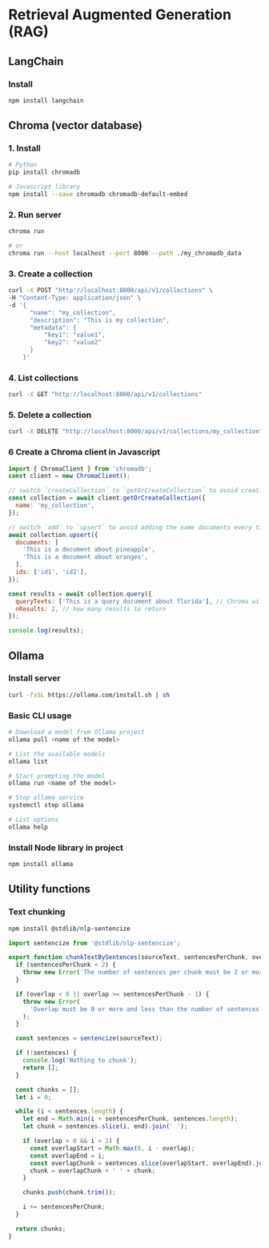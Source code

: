 # Retrieval Augmented Generation (RAG)

## LangChain

### Install

```bash
npm install langchain
```

## Chroma (vector database)

### 1. Install

```bash
# Python
pip install chromadb

# Javascript library
npm install --save chromadb chromadb-default-embed
```

### 2. Run server

```bash
chroma run

# or
chroma run --host localhost --port 8000 --path ./my_chromadb_data
```

### 3. Create a collection

```bash
curl -X POST "http://localhost:8000/api/v1/collections" \
-H "Content-Type: application/json" \
-d '{
      "name": "my_collection",
      "description": "This is my collection",
      "metadata": {
          "key1": "value1",
          "key2": "value2"
      }
    }'
```

### 4. List collections

```bash
curl -X GET "http://localhost:8000/api/v1/collections"
```

### 5. Delete a collection

```bash
curl -X DELETE "http://localhost:8000/api/v1/collections/my_collection"
```

### 6 Create a Chroma client in Javascript

```javascript
import { ChromaClient } from 'chromadb';
const client = new ChromaClient();

// switch `createCollection` to `getOrCreateCollection` to avoid creating a new collection every time
const collection = await client.getOrCreateCollection({
  name: 'my_collection',
});

// switch `add` to `upsert` to avoid adding the same documents every time
await collection.upsert({
  documents: [
    'This is a document about pineapple',
    'This is a document about oranges',
  ],
  ids: ['id1', 'id2'],
});

const results = await collection.query({
  queryTexts: ['This is a query document about florida'], // Chroma will embed this for you
  nResults: 2, // how many results to return
});

console.log(results);
```

## Ollama

### Install server

```bash
curl -fsSL https://ollama.com/install.sh | sh
```

### Basic CLI usage

```bash
# Download a model from Ollama project
ollama pull <name of the model>

# List the available models
ollama list

# Start prompting the model
ollama run <name of the model>

# Stop ollama service
systemctl stop ollama

# List options
ollama help
```

### Install Node library in project

```bash
npm install ollama
```

## Utility functions

### Text chunking

```bash
npm install @stdlib/nlp-sentencize
```

```javascript
import sentencize from '@stdlib/nlp-sentencize';

export function chunkTextBySentences(sourceText, sentencesPerChunk, overlap) {
  if (sentencesPerChunk < 2) {
    throw new Error('The number of sentences per chunk must be 2 or more.');
  }

  if (overlap < 0 || overlap >= sentencesPerChunk - 1) {
    throw new Error(
      'Overlap must be 0 or more and less than the number of sentences per chunk.'
    );
  }

  const sentences = sentencize(sourceText);

  if (!sentences) {
    console.log('Nothing to chunk');
    return [];
  }

  const chunks = [];
  let i = 0;

  while (i < sentences.length) {
    let end = Math.min(i + sentencesPerChunk, sentences.length);
    let chunk = sentences.slice(i, end).join(' ');

    if (overlap > 0 && i > 1) {
      const overlapStart = Math.max(0, i - overlap);
      const overlapEnd = i;
      const overlapChunk = sentences.slice(overlapStart, overlapEnd).join(' ');
      chunk = overlapChunk + ' ' + chunk;
    }

    chunks.push(chunk.trim());

    i += sentencesPerChunk;
  }

  return chunks;
}
```
